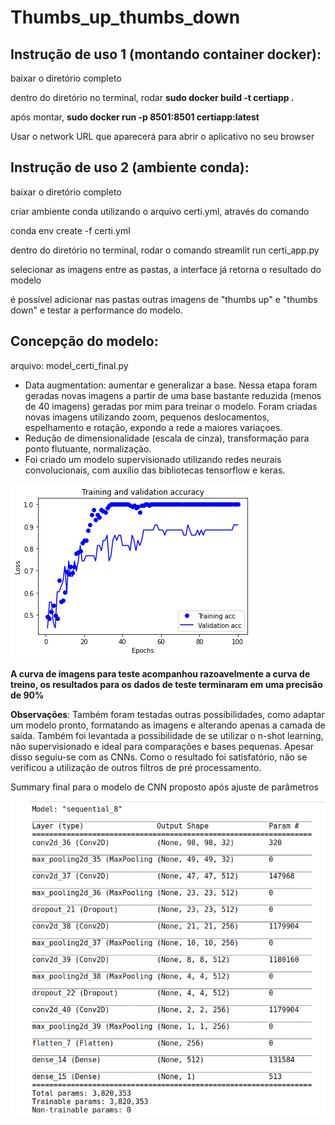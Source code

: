 # Thumbs_up_thumbs_down

## **Instrução de uso 1 (montando container docker):**
baixar o diretório completo

dentro do diretório no terminal, rodar **sudo docker build -t certiapp .**

após montar, **sudo docker run -p 8501:8501 certiapp:latest**

Usar o network URL que aparecerá para abrir o aplicativo no seu browser



## **Instrução de uso 2 (ambiente conda):**
baixar o diretório completo

criar ambiente conda utilizando o arquivo certi.yml, através do comando

conda env create -f certi.yml

dentro do diretório no terminal, rodar o comando streamlit run certi_app.py

selecionar as imagens entre as pastas, a interface já retorna o resultado do modelo

é possível adicionar nas pastas outras imagens de "thumbs up" e "thumbs down" e testar a performance do modelo.

## **Concepção do modelo**:
arquivo: model_certi_final.py
* Data augmentation: aumentar e generalizar a base. Nessa etapa foram geradas novas imagens a partir de uma base bastante reduzida (menos de 40 imagens) geradas por mim para treinar o modelo. Foram criadas novas imagens utilizando zoom, pequenos deslocamentos, espelhamento e rotação, expondo a rede a maiores variaçoes.
* Redução de dimensionalidade (escala de cinza), transformação para ponto flutuante, normalização.
* Foi criado um modelo supervisionado utilizando redes neurais convolucionais, com auxílio das bibliotecas tensorflow e keras.

![alt text](https://github.com/leticiacechinel/Thumbs_up_thumbs_down/blob/master/CERTI_TESTE/certi.png)

**A curva de imagens para teste acompanhou razoavelmente a curva de treino, os resultados para os dados de teste terminaram em uma precisão de 90%**

**Observações**:
Também foram testadas outras possibilidades, como adaptar um modelo pronto, formatando as imagens e alterando apenas a camada de saída. Também foi levantada a possibilidade de se utilizar o n-shot learning, não supervisionado e ideal para comparações e bases pequenas. Apesar disso seguiu-se com as CNNs.
Como o resultado foi satisfatório, não se verificou a utilização de outros filtros de pré processamento.

Summary final para o modelo de CNN proposto após ajuste de parâmetros

![alt text](https://github.com/leticiacechinel/Thumbs_up_thumbs_down/blob/master/CERTI_TESTE/summary_final.png)


